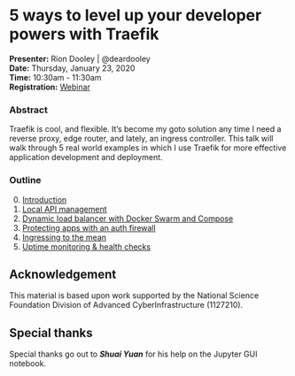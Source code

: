 # 5 ways to level up your developer powers with Traefik

**Presenter:** Rion Dooley | @deardooley  
**Date:** Thursday, January 23, 2020  
**Time:** 10:30am - 11:30am  
**Registration:** [Webinar](https://containo.us/events/5-ways-to-level-up-your-developer-powers-with-traefik-by-dr-rion-dooley/)

### Abstract

Traefik is cool, and flexible. It’s become my goto solution any time I need a reverse proxy, edge router, and lately, an ingress controller. This talk will walk through 5 real world examples in which I use Traefik for more effective application development and deployment.

### Outline

0. [Introduction](README.md)
1. [Local API management](1-Local-API-Management.md)
2. [Dynamic load balancer with Docker Swarm and Compose](2-Dynamic-load-balancer-with-Docker-Swarm-and-Compose.md)
3. [Protecting apps with an auth firewall]( 3-Protecting-apps-with-an-auth-gatway.md)
4. [Ingressing to the mean]( 4-Ingressing-to-the-mean.md) 
5. [Uptime monitoring & health checks](5-Uptime-monitoring-and-health-checks.md)

Acknowledgement
---------------

This material is based upon work supported by the National Science Foundation Division of Advanced CyberInfrastructure (1127210).

Special thanks
--------------

Special thanks go out to ***Shuai Yuan*** for his help on the Jupyter GUI notebook.

